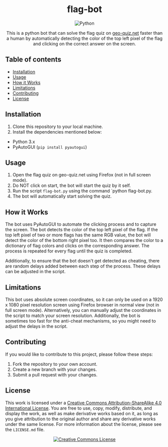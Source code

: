 <div align="center">

# flag-bot

![Python](https://img.shields.io/badge/python-3670A0?style=for-the-badge&logo=python&logoColor=ffdd54)

This is a python bot that can solve the flag quiz on [geo-quiz.net](https://www.geo-quiz.net/de/flaggenquiz.html) faster than a human by automatically detecting the color of the top left pixel of the flag and clicking on the correct answer on the screen.

</div>

## Table of contents

- [Installation](#installation)
- [Usage](#usage)
- [How it Works](#how-it-works)
- [Limitations](#limitations)
- [Contributing](#contributing)
- [License](#license)

## Installation

1. Clone this repository to your local machine.
2. Install the dependencies mentioned below:
- Python 3.x
- PyAutoGUI (`pip install pyautogui`)

## Usage

1. Open the flag quiz on geo-quiz.net using Firefox (not in full screen mode).
2. Do NOT click on start, the bot will start the quiz by it self.
3. Run the script `flag-bot.py` using the command `python flag-bot.py.
4. The bot will automatically start solving the quiz.

## How it Works

The bot uses PyAutoGUI to automate the clicking process and to capture the screen. The bot detects the color of the top left pixel of the flag. If the top left pixel of two or more flags has the same RGB value, the bot will detect the color of the bottom right pixel too. It then compares the color to a dictionary of flag colors and clicks on the corresponding answer. The process is repeated for every flag until the quiz is completed.

Additionally, to ensure that the bot doesn't get detected as cheating, there are random delays added between each step of the process. These delays can be adjusted in the script.

## Limitations

This bot uses absolute screen coordinates, so it can only be used on a 1920 x 1080 pixel resolution screen using Firefox browser in normal view (not in full screen mode). Alternatively, you can manually adjust the coordinates in the script to match your screen resolution. Additionally, the bot is sometimes too fast for the anti-cheat mechanisms, so you might need to adjust the delays in the script.

## Contributing

If you would like to contribute to this project, please follow these steps:

1. Fork the repository to your own account.
2. Create a new branch with your changes.
3. Submit a pull request with your changes.

## License

</a>This work is licensed under a <a rel="license" href="http://creativecommons.org/licenses/by-sa/4.0/">Creative Commons Attribution-ShareAlike 4.0 International License</a>.
You are free to use, copy, modify, distribute, and display the work, as well as make derivative works based on it, as long as you give attribution to the original author and share any derivative works under the same license. For more information about the license, please see the `LICENSE.md` file.
<div align="center">
<a rel="license" href="http://creativecommons.org/licenses/by-sa/4.0/"><img alt="Creative Commons License" style="border-width:0" src="https://i.creativecommons.org/l/by-sa/4.0/88x31.png" /></div>